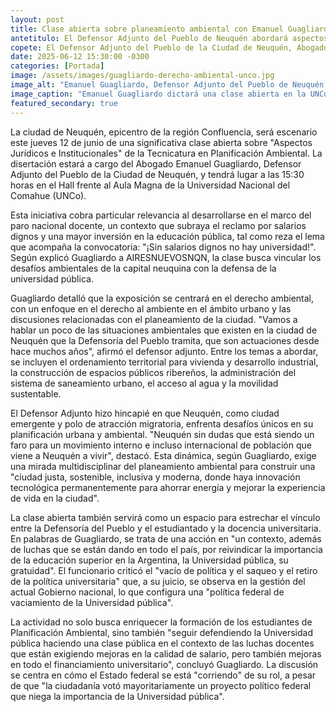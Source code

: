 ```yaml
---
layout: post
title: Clase abierta sobre planeamiento ambiental con Emanuel Guagliardo en la UNCo
antetitulo: El Defensor Adjunto del Pueblo de Neuquén abordará aspectos jurídicos e institucionales.
copete: El Defensor Adjunto del Pueblo de la Ciudad de Neuquén, Abogado Emanuel Guagliardo, dictará este jueves 12 de junio una clase abierta sobre aspectos jurídicos e institucionales del planeamiento ambiental en la Universidad Nacional del Comahue, en el marco del paro nacional docente.
date: 2025-06-12 15:30:00 -0300
categories: [Portada]
image: /assets/images/guagliardo-derecho-ambiental-unco.jpg
image_alt: "Emanuel Guagliardo, Defensor Adjunto del Pueblo de Neuquén."
image_caption: "Emanuel Guagliardo dictará una clase abierta en la UNCo."
featured_secondary: true
---
```


La ciudad de Neuquén, epicentro de la región Confluencia, será escenario este jueves 12 de junio de una significativa clase abierta sobre "Aspectos Jurídicos e Institucionales" de la Tecnicatura en Planificación Ambiental. La disertación estará a cargo del Abogado Emanuel Guagliardo, Defensor Adjunto del Pueblo de la Ciudad de Neuquén, y tendrá lugar a las 15:30 horas en el Hall frente al Aula Magna de la Universidad Nacional del Comahue (UNCo).

Esta iniciativa cobra particular relevancia al desarrollarse en el marco del paro nacional docente, un contexto que subraya el reclamo por salarios dignos y una mayor inversión en la educación pública, tal como reza el lema que acompaña la convocatoria: "¡Sin salarios dignos no hay universidad!". Según explicó Guagliardo a AIRESNUEVOSNQN, la clase busca vincular los desafíos ambientales de la capital neuquina con la defensa de la universidad pública.

Guagliardo detalló que la exposición se centrará en el derecho ambiental, con un enfoque en el derecho al ambiente en el ámbito urbano y las discusiones relacionadas con el planeamiento de la ciudad. "Vamos a hablar un poco de las situaciones ambientales que existen en la ciudad de Neuquén que la Defensoría del Pueblo tramita, que son actuaciones desde hace muchos años", afirmó el defensor adjunto. Entre los temas a abordar, se incluyen el ordenamiento territorial para vivienda y desarrollo industrial, la construcción de espacios públicos ribereños, la administración del sistema de saneamiento urbano, el acceso al agua y la movilidad sustentable.

El Defensor Adjunto hizo hincapié en que Neuquén, como ciudad emergente y polo de atracción migratoria, enfrenta desafíos únicos en su planificación urbana y ambiental. "Neuquén sin dudas que está siendo un faro para un movimiento interno e incluso internacional de población que viene a Neuquén a vivir", destacó. Esta dinámica, según Guagliardo, exige una mirada multidisciplinar del planeamiento ambiental para construir una "ciudad justa, sostenible, inclusiva y moderna, donde haya innovación tecnológica permanentemente para ahorrar energía y mejorar la experiencia de vida en la ciudad".

La clase abierta también servirá como un espacio para estrechar el vínculo entre la Defensoría del Pueblo y el estudiantado y la docencia universitaria. En palabras de Guagliardo, se trata de una acción en "un contexto, además de luchas que se están dando en todo el país, por reivindicar la importancia de la educación superior en la Argentina, la Universidad pública, su gratuidad". El funcionario criticó el "vacío de política y el saqueo y el retiro de la política universitaria" que, a su juicio, se observa en la gestión del actual Gobierno nacional, lo que configura una "política federal de vaciamiento de la Universidad pública".

La actividad no solo busca enriquecer la formación de los estudiantes de Planificación Ambiental, sino también "seguir defendiendo la Universidad pública haciendo una clase pública en el contexto de las luchas docentes que están exigiendo mejoras en la calidad de salario, pero también mejoras en todo el financiamiento universitario", concluyó Guagliardo. La discusión se centra en cómo el Estado federal se está "corriendo" de su rol, a pesar de que "la ciudadanía votó mayoritariamente un proyecto político federal que niega la importancia de la Universidad pública".
